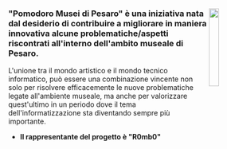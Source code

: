 <!-- # Il progetto -->

<div>
 <img align="right"  width="20%"  height="20%" src="https://avatars.githubusercontent.com/u/136621125?s=200&v=4">
 <h3>
  "Pomodoro Musei di Pesaro" è una iniziativa nata dal desiderio di contribuire a migliorare in maniera innovativa alcune problematiche/aspetti riscontrati all'interno dell'ambito  museale di Pesaro.<br>
 </h3>
 L'unione tra il mondo artistico e il mondo tecnico informatico, può essere una combinazione vincente non solo per risolvere efficacemente le nuove problematiche legate all'ambiente museale, ma anche per valorizzare quest'ultimo in un periodo dove il tema dell'informatizzazione sta diventando sempre più importante.<br>
 <ul>
   <li> <strong> Il rappresentante del progetto è "R0mb0"</strong> </li>
 </ul>
</div>